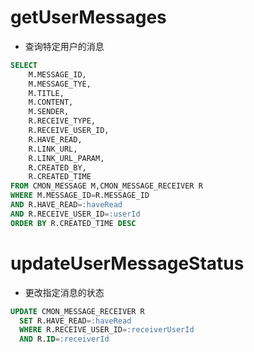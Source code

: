 getUserMessages
===
* 查询特定用户的消息
```sql
SELECT 
    M.MESSAGE_ID,
    M.MESSAGE_TYE,
    M.TITLE,
    M.CONTENT,
    M.SENDER,
    R.RECEIVE_TYPE,
    R.RECEIVE_USER_ID,
    R.HAVE_READ,
    R.LINK_URL,
    R.LINK_URL_PARAM,
    R.CREATED_BY,
    R.CREATED_TIME
FROM CMON_MESSAGE M,CMON_MESSAGE_RECEIVER R 
WHERE M.MESSAGE_ID=R.MESSAGE_ID
AND R.HAVE_READ=:haveRead
AND R.RECEIVE_USER_ID=:userId
ORDER BY R.CREATED_TIME DESC
```

updateUserMessageStatus
===
* 更改指定消息的状态
```sql
UPDATE CMON_MESSAGE_RECEIVER R 
  SET R.HAVE_READ=:haveRead 
  WHERE R.RECEIVE_USER_ID=:receiverUserId 
  AND R.ID=:receiverId 
```

